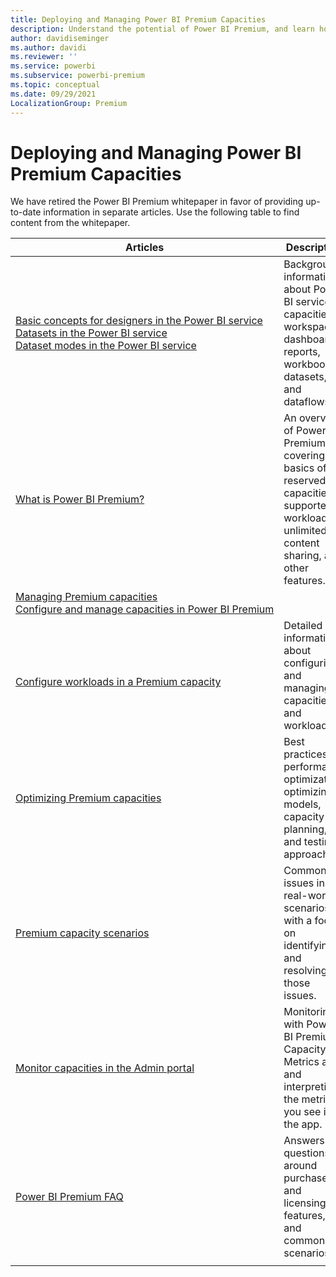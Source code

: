 ```yaml
---
title: Deploying and Managing Power BI Premium Capacities
description: Understand the potential of Power BI Premium, and learn how to design, deploy, monitor and troubleshoot scalable solutions.
author: davidiseminger
ms.author: davidi
ms.reviewer: ''
ms.service: powerbi
ms.subservice: powerbi-premium
ms.topic: conceptual
ms.date: 09/29/2021
LocalizationGroup: Premium
---
```


# Deploying and Managing Power BI Premium Capacities

We have retired the Power BI Premium whitepaper in favor of providing up-to-date information in separate articles. Use the following table to find content from the whitepaper. 

| Articles | Description |
|-----|----|
| [Basic concepts for designers in the Power BI service](../fundamentals/service-basic-concepts.md)</br>[Datasets in the Power BI service](../connect-data/service-datasets-understand.md)</br>[Dataset modes in the Power BI service](../connect-data/service-dataset-modes-understand.md) | Background information about Power BI service capacities, workspaces,   dashboards, reports, workbooks, datasets, and dataflows. |
| [What is Power BI Premium?](../admin/service-premium-what-is.md) | An overview of Power BI Premium, covering the basics of reserved capacities, supported workloads, unlimited content sharing, and other features.  |
| [Managing Premium capacities](../admin/service-premium-capacity-manage.md)</br>[Configure and manage capacities in Power BI Premium](../admin/service-admin-premium-manage.md)
</br>[Configure workloads in a Premium capacity](../admin/service-admin-premium-workloads.md) | Detailed information about configuring and managing capacities and workloads. |
| [Optimizing Premium capacities](../admin/service-premium-capacity-optimize.md) | Best practices for performance optimization, optimizing models, capacity   planning, and testing approaches. |
| [Premium capacity scenarios](../admin/service-premium-capacity-scenarios.md) | Common issues in real-world scenarios, with a focus on identifying and   resolving those issues. |
| [Monitor capacities in the Admin portal](../admin/service-admin-premium-monitor-portal.md) | Monitoring with Power BI Premium Capacity Metrics app, and interpreting   the metrics you see in the app. |
| [Power BI Premium FAQ](../admin/service-premium-faq.yml) | Answers to questions around purchase and licensing, features, and common   scenarios. |
| | |
